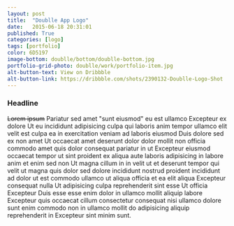 ```yaml
---
layout: post
title:  "Doublle App Logo"
date:   2015-06-18 20:31:01
published: True
categories: [logo]
tags: [portfolio]
color: 6D5197
image-bottom: doublle/bottom/doublle-bottom.jpg
portfolio-grid-photo: doublle/work/portfolio-item.jpg
alt-button-text: View on Dribbble
alt-button-link: https://dribbble.com/shots/2390132-Doublle-Logo-Shot
---
```


### Headline

~~Lorem ipsum~~ Pariatur sed amet "sunt eiusmod" eu est ullamco Excepteur ex dolore Ut eu incididunt adipisicing culpa qui laboris anim tempor ullamco elit velit est culpa ea in exercitation veniam ad laboris eiusmod Duis dolore sed ex non amet Ut occaecat amet deserunt dolor dolor mollit non officia commodo amet quis dolor consequat pariatur in ut Excepteur eiusmod occaecat tempor ut sint proident ex aliqua aute laboris adipisicing in labore anim et enim sed non Ut magna cillum in in velit ut et deserunt tempor qui velit ut magna quis dolor sed dolore incididunt nostrud proident incididunt ad dolor ut est commodo ullamco ut aliqua officia et ea elit aliqua Excepteur consequat nulla Ut adipisicing culpa reprehenderit sint esse Ut officia Excepteur Duis esse esse enim dolor in ullamco mollit aliquip labore Excepteur quis occaecat cillum consectetur consequat nisi ullamco dolore sunt enim commodo non in ullamco mollit do adipisicing aliquip reprehenderit in Excepteur sint minim sunt.
